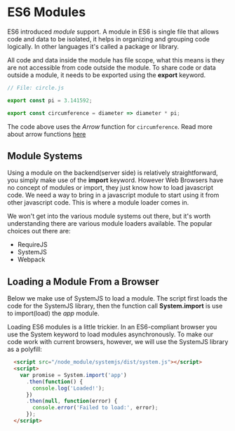 # ES6 Modules


ES6 introduced _module_ support. A module in ES6 is single file that allows code and data to be isolated, it helps in organizing and grouping code logically. In other languages it's called a package or library.

All code and data inside the module has file scope, what this means is they are not accessible from code outside the module. To share code or data outside a module, it needs to be exported using the **export** keyword.

```js
// File: circle.js

export const pi = 3.141592;

export const circumference = diameter => diameter * pi;
```

The code above uses the _Arrow_ function for `circumference`. Read more about arrow functions [here](https://angular-2-training-book.rangle.io/handout/features/arrow_functions.html)

## Module Systems

Using a module on the backend(server side) is relatively straightforward, you simply make use of the **import** keyword. However Web Browsers have no concept of modules or import, they just know how to load javascript code. We need a way to bring in a javascript module to start using it from other javascript code. This is where a module loader comes in.

We won't get into the various module systems out there, but it's worth understanding there are various module loaders available. The popular choices out there are:

* RequireJS
* SystemJS
* Webpack

## Loading a Module From a Browser

Below we make use of SystemJS to load a module. The script first loads the code for the SystemJS library, then the function call **System.import** is use to import(load) the _app_ module.

Loading ES6 modules is a little trickier. In an ES6-compliant browser you use the System keyword to load modules asynchronously. To make our code work with current browsers, however, we will use the SystemJS library as a polyfill:

```html
  <script src="/node_module/systemjs/dist/system.js"></script>
  <script>
    var promise = System.import('app')
      .then(function() {
        console.log('Loaded!');
      })
      .then(null, function(error) {
        console.error('Failed to load:', error);
      });
  </script>
```

